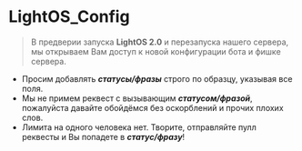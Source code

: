 # LightOS_Config

> В предверии запуска **LightOS 2.0** и перезапуска нашего сервера, мы открываем Вам доступ к новой конфигурации бота и фишке сервера.

- Просим добавлять ***статусы/фразы*** строго по образцу, указывая все поля.
- Мы не примем реквест с вызывающим ***статусом/фразой***, пожалуйста давайте обойдёмся без оскорблений и прочих плохих слов.
- Лимита на одного человека нет. Творите, отправляйте пулл реквесты и Вы попадете в ***статус/фразу***!
